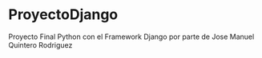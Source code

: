 # ProyectoDjango
Proyecto Final Python con el Framework Django por parte de Jose Manuel Quintero Rodriguez
